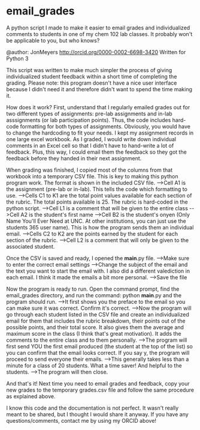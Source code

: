 # email_grades
A python script I made to make it easier to email grades and individualized comments to students in one of my chem 102 lab classes.  It probably won't be applicable to you, but who knows?

@author: JonMeyers
http://orcid.org/0000-0002-6698-3420
Written for Python 3

This script was written to make much simpler the process of giving individualized student feedback within a short time of completing the grading.
Please note: this program doesn't have a nice user interface because I didn't need it and therefore didn't want to spend the time making it.

How does it work?
First, understand that I regularly emailed grades out for two different types of assignments: pre-lab assignments and in-lab asssignments (or lab participation points).  Thus, the code includes hard-code formatting for both types of assignments.  Obviously, you would have to change the hardcoding to fit your needs.
I kept my assignment records in one large excel workbook.  As I graded, I would write down individual comments in an Excel cell so that I didn't have to hand-write a lot of feedback.  Plus, this way, I could email them the feedback so they got the feedback before they handed in their next assignment.

When grading was finished, I copied most of the columns from that workbook into a temporary CSV file.  This is key to making this python program work.  The format is shown in the included CSV file.
-->Cell A1 is the assignment (pre-lab or in-lab).  This tells the code which formatting to use.
-->Cells C1 to K1 are the total point values available for each section of the rubric.  The total points available is 25.  The rubric is hard-coded in the python script.
-->Cell L1 is a comment that will be given to the entire class
-->Cell A2 is the student's first name
-->Cell B2 is the student's onyen (Only Name You'll Ever Need at UNC.  At other institutions, you can just use the students 365 user name).  This is how the program sends them an individual email.
-->Cells C2 to K2 are the points earned by the student for each section of the rubric.
-->Cell L2 is a comment that will only be given to the associated student.

Once the CSV is saved and ready, I opened the __main__.py file.
-->Make sure to enter the correct email settings
-->Change the subject of the email and the text you want to start the email with.  I also did a different valediction in each email.  I think it made the emails a bit more personal.
-->Save the file

Now the program is ready to run.  Open the command prompt, find the email_grades directory, and run the command:
python __main__.py
and the program should run.
-->It first shows you the preface to the email so you can make sure it was correct.  Confirm it's correct.
-->Now the program will go through each student listed in the CSV file and create an individualized email for them that includes the rubric breakdown, their points out of the possible points, and their total score.  It also gives them the average and maximum score in the class (I think that's great motivation).  It adds the comments to the entire class and to them personally.
-->The program will first send YOU the first email produced (the student at the top of the list) so you can confirm that the email looks correct.  If you say y, the program will proceed to send everyone their emails.
-->This generally takes less than a minute for a class of 20 students.  What a time saver!  And helpful to the students.
-->The program will then close.

And that's it!  Next time you need to email grades and feedback, copy your new grades to the temporary grades.csv file and follow the same procedure as explained above.


I know this code and the documentation is not perfect.  It wasn't really meant to be shared, but I thought I would share it anyway.
If you have any questions/comments, contact me by using my ORCID above!

